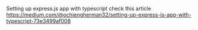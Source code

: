 Setting up express.js app with typescript check this article https://medium.com/@ochiengherman32/setting-up-express-js-app-with-typescript-73e3499af008
